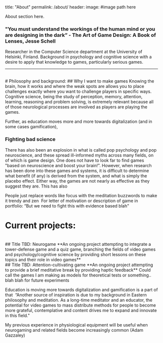 title: "About"
permalink: /about/
header:
  image: #image path here

  About section here.

  ### "You must understand the workings of the human mind or you are designing in the dark” - The Art of Game Design: A Book of Lenses, Jesse Schell
Researcher in the Computer Science department at the University of Helsinki, Finland. Background in psychology and cognitive science with a desire to apply that knowledge to games, particularly serious games.
<hr>
<br>
# Philosophy and background:
## Why I want to make games
Knowing the brain, how it works and where the weak spots are allows you to place challenges exactly where you want to challenge players in specific ways.
<br>
Cognitive science, being the study of perception, memory, attention, learning, reasoning and problem solving, is extremely relevant because all of those neurological processes are involved as players are playing the games. 

Further, as education moves more and more towards digitalization (and in some cases gamification),

### Fighting bad science
There has also been an explosion in what is called pop psychology and pop neuroscience, and these spread ill-informed myths across many fields, on of which is game design.
One does not have to look far to find games "based on neuroscience and boost your brain!". However, when research has been done into these games and systems, it is difficult to determine what benefit (if any) is derived from the system, and what is simply the placebo effect. Either way, the games are not nearly as effective as they suggest they are.
This has also

People just replace words like focus with the meditation buzzwords to make it trendy and zen 
For letter of motivation or description of game in portfolio: “But we need to fight this with evidence based blah"

# Current projects:
<br>
## Title TBD: Neurogame
**An ongoing project attempting to integrate a tower-defense game and a quiz game, branching the fields of video games and psychology/cognitive science by providing short lessons on these topics and their role in video games**
<br>
## Title TBD: Attention-cultivating game
**An ongoing project attempting to provide a brief meditative break by providing haptic feedback**
Could call the games I am making as models for theoretical tests or something.. blah blah for future experiments



Education is moving more towards digitalization and gamification is a part of that 
“Another source of inspiration is due to my background in Eastern philosophy and meditation. As a long-time meditator and an educator, the potential for video games to mass distribute methods for people to become more grateful, contemplative and content drives me to expand and innovate in this field."



My previous experience in physiological equipment will be useful when neurogaming and related fields become increasingly common (Adam Gazzaley)
